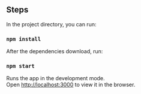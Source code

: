 ## Steps

In the project directory, you can run:

### `npm install`

After the dependencies download, run:

### `npm start`

Runs the app in the development mode.\
Open [http://localhost:3000](http://localhost:3000) to view it in the browser.
